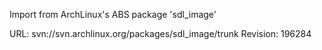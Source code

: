 Import from ArchLinux's ABS package 'sdl_image'

URL: svn://svn.archlinux.org/packages/sdl_image/trunk
Revision: 196284
